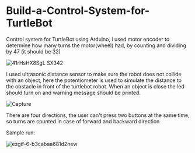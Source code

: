 # Build-a-Control-System-for-TurtleBot
Control system for TurtleBot using Arduino, i used motor encoder to determine how many turns the motor(wheel) had, by counting and dividing by 47 (it should be 32)

![41rHsHX8SgL _SX342_](https://user-images.githubusercontent.com/67188835/89170916-09362280-d589-11ea-813a-9a8d88cc6b72.jpg)


I used ultrasonic distance sensor to make sure the robot does not collide with an object, here the potentiometer is used to simulate the distance to the obstacle in front of the turtlebot robot. When an object is close the led should turn on and warning message should be printed.

![Capture](https://user-images.githubusercontent.com/67188835/89171526-fe2fc200-d589-11ea-92df-a7d26c1d8ae7.PNG)

There are four directions, the user can't press two buttons at the same time, so turns are counted in case of forward and backward direction

Sample run:

![ezgif-6-b3cabaa681d2new](https://user-images.githubusercontent.com/67188835/89172175-df7dfb00-d58a-11ea-8f16-1e6f84079b2d.gif)


